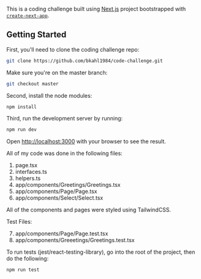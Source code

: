 This is a coding challenge built using [Next.js](https://nextjs.org) project bootstrapped with [`create-next-app`](https://nextjs.org/docs/app/api-reference/cli/create-next-app).

## Getting Started

First, you'll need to clone the coding challenge repo:

```bash
git clone https://github.com/bkahl1984/code-challenge.git
```

Make sure you're on the master branch:

```bash
git checkout master
```

Second, install the node modules:

```bash
npm install
```

Third, run the development server by running:

```bash
npm run dev
```

Open [http://localhost:3000](http://localhost:3000) with your browser to see the result.

All of my code was done in the following files:

1) page.tsx
2) interfaces.ts
3) helpers.ts
4) app/components/Greetings/Greetings.tsx
5) app/components/Page/Page.tsx
6) app/components/Select/Select.tsx

All of the components and pages were styled using TailwindCSS.

Test Files:

7) app/components/Page/Page.test.tsx
8) app/components/Greeetings/Greetings.test.tsx

To run tests (jest/react-testing-library), go into the root of the project, then do the following:

```bash
npm run test
```




